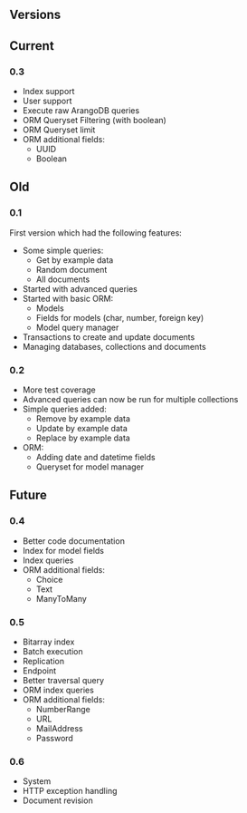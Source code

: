 Versions
---------

## Current
    
### 0.3
- Index support
- User support
- Execute raw ArangoDB queries
- ORM Queryset Filtering (with boolean)
- ORM Queryset limit
- ORM additional fields:
    - UUID
    - Boolean

## Old

### 0.1
First version which had the following features:

- Some simple queries:
    - Get by example data
    - Random document
    - All documents
- Started with advanced queries
- Started with basic ORM:
    - Models
    - Fields for models (char, number, foreign key)
    - Model query manager
- Transactions to create and update documents
- Managing databases, collections and documents

### 0.2

- More test coverage
- Advanced queries can now be run for multiple collections
- Simple queries added:
    - Remove by example data
    - Update by example data
    - Replace by example data
- ORM:
    - Adding date and datetime fields
    - Queryset for model manager

## Future

### 0.4
- Better code documentation
- Index for model fields
- Index queries
- ORM additional fields:
    - Choice
    - Text
    - ManyToMany

### 0.5
- Bitarray index
- Batch execution
- Replication
- Endpoint
- Better traversal query
- ORM index queries
- ORM additional fields:
    - NumberRange
    - URL
    - MailAddress
    - Password

### 0.6
- System
- HTTP exception handling
- Document revision